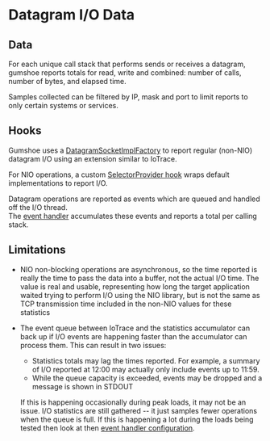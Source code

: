 Datagram I/O Data
=================

Data
----

For each unique call stack that performs sends or receives a datagram, 
gumshoe reports totals for read, write and combined:
number of calls, number of bytes, and elapsed time.  

Samples collected can be filtered by IP, mask and port to limit reports to only certain systems or services.

Hooks
-----

Gumshoe uses a [DatagramSocketImplFactory](../hooks/datagram-socket-factory.md)
to report regular (non-NIO) datagram I/O using an extension similar to IoTrace.

For NIO operations, a custom [SelectorProvider hook](../hooks/selector-provider.md) 
wraps default implementations to report I/O.

Datagram operations are reported as events which are queued and handled off the I/O thread.  
The [event handler](../probe/event-handling.md) accumulates these events 
and reports a total per calling stack.

Limitations
-----------

- NIO non-blocking operations are asynchronous, so the time reported is really the time to pass
  the data into a buffer, not the actual I/O time.  The value is real and usable, representing
  how long the target application waited trying to perform I/O using the NIO library, but
  is not the same as TCP transmission time included in the non-NIO values for these statistics

- The event queue between IoTrace and the statistics accumulator can back up if I/O events are
  happening faster than the accumulator can process them.  This can result in two issues:
  
  - Statistics totals may lag the times reported.  For example, a summary of I/O reported at 12:00
    may actually only include events up to 11:59.  
  - While the queue capacity is exceeded, events may be dropped and a message is shown in STDOUT

  If this is happening occasionally during peak loads, it may not be an issue.  I/O statistics are still
  gathered -- it just samples fewer operations when the queue is full.  If this is happening a lot during the loads
  being tested then look at then [event handler configuration](../probes/event-handling.md).

